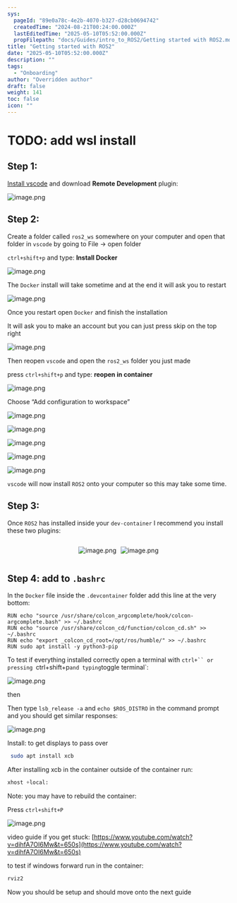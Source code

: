 ```yaml
---
sys:
  pageId: "89e0a78c-4e2b-4070-b327-d28cb0694742"
  createdTime: "2024-08-21T00:24:00.000Z"
  lastEditedTime: "2025-05-10T05:52:00.000Z"
  propFilepath: "docs/Guides/intro_to_ROS2/Getting started with ROS2.md"
title: "Getting started with ROS2"
date: "2025-05-10T05:52:00.000Z"
description: ""
tags:
  - "Onboarding"
author: "Overridden author"
draft: false
weight: 141
toc: false
icon: ""
---
```


# TODO: add wsl install

## Step 1:

[Install vscode](https://code.visualstudio.com/download) and download **Remote Development** plugin:

![image.png](https://prod-files-secure.s3.us-west-2.amazonaws.com/d518164a-d88e-44d1-a4ee-3adb3bd8bce0/efb52993-1881-4a40-b95e-6f020334f022/image.png?X-Amz-Algorithm=AWS4-HMAC-SHA256&X-Amz-Content-Sha256=UNSIGNED-PAYLOAD&X-Amz-Credential=ASIAZI2LB4663P5SRZTI%2F20250513%2Fus-west-2%2Fs3%2Faws4_request&X-Amz-Date=20250513T181217Z&X-Amz-Expires=3600&X-Amz-Security-Token=IQoJb3JpZ2luX2VjEEoaCXVzLXdlc3QtMiJGMEQCIEG7F9mNvyTyb6YwvZ4lkLDLgadQ1lG1qUKaxZOFqwTeAiBNq0GYOeFNCuqmB3kfYqcGi5rLgP9ioHL0o52cY2ERoCqIBAjz%2F%2F%2F%2F%2F%2F%2F%2F%2F%2F8BEAAaDDYzNzQyMzE4MzgwNSIM16fg0EyVhxmZt%2FyhKtwDKFS%2BKl5RLSvxi7fuehscG%2B86DBD%2Bp2XVFXXyhl8CT49OJy9QOWILc7l63vNI5dZ5UfvLFuuTnutL2%2FnL9oFcCAciYlOIExVOnKLUV04IHHcPbRvWfx5ib4uWKXwdgifXLoevplxrnJzwd9BCvAPN60BbXK5E%2Ft9Xdgun4aMADXrO5dG6dZ%2BNjvAyQrVzr%2Fvkwb2drdIUlV8FtCQZA8UTDuraPHbjd%2BcUDQUoJEi9UTswalFlzgAW6I1uM1bXaePNBcZzLllim0ORpgwD5Mr6EDizaeM4IslquXV8bSVhrOf4srQ4%2FPRj3OJWIoGSDj992uuNGNdTK9OZNssJE0b%2BPnlM5jiNGuwIPcJYkZ94Mf39xCqkhrQYh9GVhAZzh5y984dmX2uJ5Kl3dn24FEu8NXaK8thxzgZfEsgWgDm3GONZKPhNL1YIv1hdUtJMn5gJhlfPE8zYNdN4E0txJiAAycDQoa8oi%2B%2FOO3PzWdDdHExgMYb5muF7rfLN85qMtw40%2BSD%2BVevaMQxr96JYPqnhA88BrD8iNyVfK%2FIs1Z6TU%2B%2FSupb3ykd7GJEm2xHBlNN5IJnOBAonn5sdwVpbCcmy4GI94SZzfZKi8UyihoAsZFGc8OzVUSWXhkZa%2Bokww42OwQY6pgGY9BRNSBGo2ev2BJGhw2XAANKR8SyUhmR5IOPaCs%2FeHAL%2FhPpVfF%2BEPz%2F1mPOQwGNW2nULLDHWjMs3CIi%2BOZbndNRIoUPX%2BmuTRyvqLfWIfgyKqNF5cruWtLFIPzOPxLr5zrXGOwSVkWJdhpiM2RSkdnB82H7NXc7z49pC5jDVhs0Ogd0f6vgn9SEh%2FZsG2czJ9qIoSesIJ9EoGLIYB8f2zQEwIFZl&X-Amz-Signature=ec83a73f91dcfcfed57ba8a73f914b586ac0f0392a252486791118ea87b63b53&X-Amz-SignedHeaders=host&x-id=GetObject)

## Step 2:

Create a folder called `ros2_ws` somewhere on your computer and open that folder in `vscode` by going to File → open folder 

`ctrl+shift+p` and type: **Install Docker**

![image.png](https://prod-files-secure.s3.us-west-2.amazonaws.com/d518164a-d88e-44d1-a4ee-3adb3bd8bce0/2269dc0e-1cd5-47ff-bceb-c04ad9b2eab0/image.png?X-Amz-Algorithm=AWS4-HMAC-SHA256&X-Amz-Content-Sha256=UNSIGNED-PAYLOAD&X-Amz-Credential=ASIAZI2LB4663P5SRZTI%2F20250513%2Fus-west-2%2Fs3%2Faws4_request&X-Amz-Date=20250513T181217Z&X-Amz-Expires=3600&X-Amz-Security-Token=IQoJb3JpZ2luX2VjEEoaCXVzLXdlc3QtMiJGMEQCIEG7F9mNvyTyb6YwvZ4lkLDLgadQ1lG1qUKaxZOFqwTeAiBNq0GYOeFNCuqmB3kfYqcGi5rLgP9ioHL0o52cY2ERoCqIBAjz%2F%2F%2F%2F%2F%2F%2F%2F%2F%2F8BEAAaDDYzNzQyMzE4MzgwNSIM16fg0EyVhxmZt%2FyhKtwDKFS%2BKl5RLSvxi7fuehscG%2B86DBD%2Bp2XVFXXyhl8CT49OJy9QOWILc7l63vNI5dZ5UfvLFuuTnutL2%2FnL9oFcCAciYlOIExVOnKLUV04IHHcPbRvWfx5ib4uWKXwdgifXLoevplxrnJzwd9BCvAPN60BbXK5E%2Ft9Xdgun4aMADXrO5dG6dZ%2BNjvAyQrVzr%2Fvkwb2drdIUlV8FtCQZA8UTDuraPHbjd%2BcUDQUoJEi9UTswalFlzgAW6I1uM1bXaePNBcZzLllim0ORpgwD5Mr6EDizaeM4IslquXV8bSVhrOf4srQ4%2FPRj3OJWIoGSDj992uuNGNdTK9OZNssJE0b%2BPnlM5jiNGuwIPcJYkZ94Mf39xCqkhrQYh9GVhAZzh5y984dmX2uJ5Kl3dn24FEu8NXaK8thxzgZfEsgWgDm3GONZKPhNL1YIv1hdUtJMn5gJhlfPE8zYNdN4E0txJiAAycDQoa8oi%2B%2FOO3PzWdDdHExgMYb5muF7rfLN85qMtw40%2BSD%2BVevaMQxr96JYPqnhA88BrD8iNyVfK%2FIs1Z6TU%2B%2FSupb3ykd7GJEm2xHBlNN5IJnOBAonn5sdwVpbCcmy4GI94SZzfZKi8UyihoAsZFGc8OzVUSWXhkZa%2Bokww42OwQY6pgGY9BRNSBGo2ev2BJGhw2XAANKR8SyUhmR5IOPaCs%2FeHAL%2FhPpVfF%2BEPz%2F1mPOQwGNW2nULLDHWjMs3CIi%2BOZbndNRIoUPX%2BmuTRyvqLfWIfgyKqNF5cruWtLFIPzOPxLr5zrXGOwSVkWJdhpiM2RSkdnB82H7NXc7z49pC5jDVhs0Ogd0f6vgn9SEh%2FZsG2czJ9qIoSesIJ9EoGLIYB8f2zQEwIFZl&X-Amz-Signature=7bcdb4e33a4b805e89db6c868fedfeaad7e6a4d7378fa35684d9d0a874de64a2&X-Amz-SignedHeaders=host&x-id=GetObject)

The `Docker` install will take sometime and at the end it will ask you to restart

![image.png](https://prod-files-secure.s3.us-west-2.amazonaws.com/d518164a-d88e-44d1-a4ee-3adb3bd8bce0/ed233f78-be33-4b1f-b89c-9c346c0e961e/image.png?X-Amz-Algorithm=AWS4-HMAC-SHA256&X-Amz-Content-Sha256=UNSIGNED-PAYLOAD&X-Amz-Credential=ASIAZI2LB4663P5SRZTI%2F20250513%2Fus-west-2%2Fs3%2Faws4_request&X-Amz-Date=20250513T181217Z&X-Amz-Expires=3600&X-Amz-Security-Token=IQoJb3JpZ2luX2VjEEoaCXVzLXdlc3QtMiJGMEQCIEG7F9mNvyTyb6YwvZ4lkLDLgadQ1lG1qUKaxZOFqwTeAiBNq0GYOeFNCuqmB3kfYqcGi5rLgP9ioHL0o52cY2ERoCqIBAjz%2F%2F%2F%2F%2F%2F%2F%2F%2F%2F8BEAAaDDYzNzQyMzE4MzgwNSIM16fg0EyVhxmZt%2FyhKtwDKFS%2BKl5RLSvxi7fuehscG%2B86DBD%2Bp2XVFXXyhl8CT49OJy9QOWILc7l63vNI5dZ5UfvLFuuTnutL2%2FnL9oFcCAciYlOIExVOnKLUV04IHHcPbRvWfx5ib4uWKXwdgifXLoevplxrnJzwd9BCvAPN60BbXK5E%2Ft9Xdgun4aMADXrO5dG6dZ%2BNjvAyQrVzr%2Fvkwb2drdIUlV8FtCQZA8UTDuraPHbjd%2BcUDQUoJEi9UTswalFlzgAW6I1uM1bXaePNBcZzLllim0ORpgwD5Mr6EDizaeM4IslquXV8bSVhrOf4srQ4%2FPRj3OJWIoGSDj992uuNGNdTK9OZNssJE0b%2BPnlM5jiNGuwIPcJYkZ94Mf39xCqkhrQYh9GVhAZzh5y984dmX2uJ5Kl3dn24FEu8NXaK8thxzgZfEsgWgDm3GONZKPhNL1YIv1hdUtJMn5gJhlfPE8zYNdN4E0txJiAAycDQoa8oi%2B%2FOO3PzWdDdHExgMYb5muF7rfLN85qMtw40%2BSD%2BVevaMQxr96JYPqnhA88BrD8iNyVfK%2FIs1Z6TU%2B%2FSupb3ykd7GJEm2xHBlNN5IJnOBAonn5sdwVpbCcmy4GI94SZzfZKi8UyihoAsZFGc8OzVUSWXhkZa%2Bokww42OwQY6pgGY9BRNSBGo2ev2BJGhw2XAANKR8SyUhmR5IOPaCs%2FeHAL%2FhPpVfF%2BEPz%2F1mPOQwGNW2nULLDHWjMs3CIi%2BOZbndNRIoUPX%2BmuTRyvqLfWIfgyKqNF5cruWtLFIPzOPxLr5zrXGOwSVkWJdhpiM2RSkdnB82H7NXc7z49pC5jDVhs0Ogd0f6vgn9SEh%2FZsG2czJ9qIoSesIJ9EoGLIYB8f2zQEwIFZl&X-Amz-Signature=049de1417102c271685d79995742a77ca6295048ff927731366a3cba20f32300&X-Amz-SignedHeaders=host&x-id=GetObject)

Once you restart open `Docker` and finish the installation

It will ask you to make an account but you can just press skip on the top right

![image.png](https://prod-files-secure.s3.us-west-2.amazonaws.com/d518164a-d88e-44d1-a4ee-3adb3bd8bce0/21010ad9-1659-4fd9-9f59-9932a09b2a3d/image.png?X-Amz-Algorithm=AWS4-HMAC-SHA256&X-Amz-Content-Sha256=UNSIGNED-PAYLOAD&X-Amz-Credential=ASIAZI2LB4663P5SRZTI%2F20250513%2Fus-west-2%2Fs3%2Faws4_request&X-Amz-Date=20250513T181217Z&X-Amz-Expires=3600&X-Amz-Security-Token=IQoJb3JpZ2luX2VjEEoaCXVzLXdlc3QtMiJGMEQCIEG7F9mNvyTyb6YwvZ4lkLDLgadQ1lG1qUKaxZOFqwTeAiBNq0GYOeFNCuqmB3kfYqcGi5rLgP9ioHL0o52cY2ERoCqIBAjz%2F%2F%2F%2F%2F%2F%2F%2F%2F%2F8BEAAaDDYzNzQyMzE4MzgwNSIM16fg0EyVhxmZt%2FyhKtwDKFS%2BKl5RLSvxi7fuehscG%2B86DBD%2Bp2XVFXXyhl8CT49OJy9QOWILc7l63vNI5dZ5UfvLFuuTnutL2%2FnL9oFcCAciYlOIExVOnKLUV04IHHcPbRvWfx5ib4uWKXwdgifXLoevplxrnJzwd9BCvAPN60BbXK5E%2Ft9Xdgun4aMADXrO5dG6dZ%2BNjvAyQrVzr%2Fvkwb2drdIUlV8FtCQZA8UTDuraPHbjd%2BcUDQUoJEi9UTswalFlzgAW6I1uM1bXaePNBcZzLllim0ORpgwD5Mr6EDizaeM4IslquXV8bSVhrOf4srQ4%2FPRj3OJWIoGSDj992uuNGNdTK9OZNssJE0b%2BPnlM5jiNGuwIPcJYkZ94Mf39xCqkhrQYh9GVhAZzh5y984dmX2uJ5Kl3dn24FEu8NXaK8thxzgZfEsgWgDm3GONZKPhNL1YIv1hdUtJMn5gJhlfPE8zYNdN4E0txJiAAycDQoa8oi%2B%2FOO3PzWdDdHExgMYb5muF7rfLN85qMtw40%2BSD%2BVevaMQxr96JYPqnhA88BrD8iNyVfK%2FIs1Z6TU%2B%2FSupb3ykd7GJEm2xHBlNN5IJnOBAonn5sdwVpbCcmy4GI94SZzfZKi8UyihoAsZFGc8OzVUSWXhkZa%2Bokww42OwQY6pgGY9BRNSBGo2ev2BJGhw2XAANKR8SyUhmR5IOPaCs%2FeHAL%2FhPpVfF%2BEPz%2F1mPOQwGNW2nULLDHWjMs3CIi%2BOZbndNRIoUPX%2BmuTRyvqLfWIfgyKqNF5cruWtLFIPzOPxLr5zrXGOwSVkWJdhpiM2RSkdnB82H7NXc7z49pC5jDVhs0Ogd0f6vgn9SEh%2FZsG2czJ9qIoSesIJ9EoGLIYB8f2zQEwIFZl&X-Amz-Signature=87e9a647150de565c2d26dfa2b5071338b99a98b42e31837562412cecfbedae5&X-Amz-SignedHeaders=host&x-id=GetObject)

Then reopen `vscode` and open the `ros2_ws` folder you just made

press `ctrl+shift+p` and type: **reopen in container**

![image.png](https://prod-files-secure.s3.us-west-2.amazonaws.com/d518164a-d88e-44d1-a4ee-3adb3bd8bce0/4e93b8c2-41ad-488c-8095-c74205196118/image.png?X-Amz-Algorithm=AWS4-HMAC-SHA256&X-Amz-Content-Sha256=UNSIGNED-PAYLOAD&X-Amz-Credential=ASIAZI2LB4663P5SRZTI%2F20250513%2Fus-west-2%2Fs3%2Faws4_request&X-Amz-Date=20250513T181217Z&X-Amz-Expires=3600&X-Amz-Security-Token=IQoJb3JpZ2luX2VjEEoaCXVzLXdlc3QtMiJGMEQCIEG7F9mNvyTyb6YwvZ4lkLDLgadQ1lG1qUKaxZOFqwTeAiBNq0GYOeFNCuqmB3kfYqcGi5rLgP9ioHL0o52cY2ERoCqIBAjz%2F%2F%2F%2F%2F%2F%2F%2F%2F%2F8BEAAaDDYzNzQyMzE4MzgwNSIM16fg0EyVhxmZt%2FyhKtwDKFS%2BKl5RLSvxi7fuehscG%2B86DBD%2Bp2XVFXXyhl8CT49OJy9QOWILc7l63vNI5dZ5UfvLFuuTnutL2%2FnL9oFcCAciYlOIExVOnKLUV04IHHcPbRvWfx5ib4uWKXwdgifXLoevplxrnJzwd9BCvAPN60BbXK5E%2Ft9Xdgun4aMADXrO5dG6dZ%2BNjvAyQrVzr%2Fvkwb2drdIUlV8FtCQZA8UTDuraPHbjd%2BcUDQUoJEi9UTswalFlzgAW6I1uM1bXaePNBcZzLllim0ORpgwD5Mr6EDizaeM4IslquXV8bSVhrOf4srQ4%2FPRj3OJWIoGSDj992uuNGNdTK9OZNssJE0b%2BPnlM5jiNGuwIPcJYkZ94Mf39xCqkhrQYh9GVhAZzh5y984dmX2uJ5Kl3dn24FEu8NXaK8thxzgZfEsgWgDm3GONZKPhNL1YIv1hdUtJMn5gJhlfPE8zYNdN4E0txJiAAycDQoa8oi%2B%2FOO3PzWdDdHExgMYb5muF7rfLN85qMtw40%2BSD%2BVevaMQxr96JYPqnhA88BrD8iNyVfK%2FIs1Z6TU%2B%2FSupb3ykd7GJEm2xHBlNN5IJnOBAonn5sdwVpbCcmy4GI94SZzfZKi8UyihoAsZFGc8OzVUSWXhkZa%2Bokww42OwQY6pgGY9BRNSBGo2ev2BJGhw2XAANKR8SyUhmR5IOPaCs%2FeHAL%2FhPpVfF%2BEPz%2F1mPOQwGNW2nULLDHWjMs3CIi%2BOZbndNRIoUPX%2BmuTRyvqLfWIfgyKqNF5cruWtLFIPzOPxLr5zrXGOwSVkWJdhpiM2RSkdnB82H7NXc7z49pC5jDVhs0Ogd0f6vgn9SEh%2FZsG2czJ9qIoSesIJ9EoGLIYB8f2zQEwIFZl&X-Amz-Signature=7cc07b602dce55c4e2a3f0ec8e84696a5cc34e933c60469e5a09bca7835a5532&X-Amz-SignedHeaders=host&x-id=GetObject)

Choose “Add configuration to workspace”

![image.png](https://prod-files-secure.s3.us-west-2.amazonaws.com/d518164a-d88e-44d1-a4ee-3adb3bd8bce0/9560b282-5060-4989-ba37-97e7b2c22476/image.png?X-Amz-Algorithm=AWS4-HMAC-SHA256&X-Amz-Content-Sha256=UNSIGNED-PAYLOAD&X-Amz-Credential=ASIAZI2LB4663P5SRZTI%2F20250513%2Fus-west-2%2Fs3%2Faws4_request&X-Amz-Date=20250513T181217Z&X-Amz-Expires=3600&X-Amz-Security-Token=IQoJb3JpZ2luX2VjEEoaCXVzLXdlc3QtMiJGMEQCIEG7F9mNvyTyb6YwvZ4lkLDLgadQ1lG1qUKaxZOFqwTeAiBNq0GYOeFNCuqmB3kfYqcGi5rLgP9ioHL0o52cY2ERoCqIBAjz%2F%2F%2F%2F%2F%2F%2F%2F%2F%2F8BEAAaDDYzNzQyMzE4MzgwNSIM16fg0EyVhxmZt%2FyhKtwDKFS%2BKl5RLSvxi7fuehscG%2B86DBD%2Bp2XVFXXyhl8CT49OJy9QOWILc7l63vNI5dZ5UfvLFuuTnutL2%2FnL9oFcCAciYlOIExVOnKLUV04IHHcPbRvWfx5ib4uWKXwdgifXLoevplxrnJzwd9BCvAPN60BbXK5E%2Ft9Xdgun4aMADXrO5dG6dZ%2BNjvAyQrVzr%2Fvkwb2drdIUlV8FtCQZA8UTDuraPHbjd%2BcUDQUoJEi9UTswalFlzgAW6I1uM1bXaePNBcZzLllim0ORpgwD5Mr6EDizaeM4IslquXV8bSVhrOf4srQ4%2FPRj3OJWIoGSDj992uuNGNdTK9OZNssJE0b%2BPnlM5jiNGuwIPcJYkZ94Mf39xCqkhrQYh9GVhAZzh5y984dmX2uJ5Kl3dn24FEu8NXaK8thxzgZfEsgWgDm3GONZKPhNL1YIv1hdUtJMn5gJhlfPE8zYNdN4E0txJiAAycDQoa8oi%2B%2FOO3PzWdDdHExgMYb5muF7rfLN85qMtw40%2BSD%2BVevaMQxr96JYPqnhA88BrD8iNyVfK%2FIs1Z6TU%2B%2FSupb3ykd7GJEm2xHBlNN5IJnOBAonn5sdwVpbCcmy4GI94SZzfZKi8UyihoAsZFGc8OzVUSWXhkZa%2Bokww42OwQY6pgGY9BRNSBGo2ev2BJGhw2XAANKR8SyUhmR5IOPaCs%2FeHAL%2FhPpVfF%2BEPz%2F1mPOQwGNW2nULLDHWjMs3CIi%2BOZbndNRIoUPX%2BmuTRyvqLfWIfgyKqNF5cruWtLFIPzOPxLr5zrXGOwSVkWJdhpiM2RSkdnB82H7NXc7z49pC5jDVhs0Ogd0f6vgn9SEh%2FZsG2czJ9qIoSesIJ9EoGLIYB8f2zQEwIFZl&X-Amz-Signature=027b6bce10d9947dc6dd37b2dc2a5f5c57c61283666930a9a7013c93109c0a95&X-Amz-SignedHeaders=host&x-id=GetObject)

![image.png](https://prod-files-secure.s3.us-west-2.amazonaws.com/d518164a-d88e-44d1-a4ee-3adb3bd8bce0/2ee63f81-886b-48e8-a553-dc6e5eac99e4/image.png?X-Amz-Algorithm=AWS4-HMAC-SHA256&X-Amz-Content-Sha256=UNSIGNED-PAYLOAD&X-Amz-Credential=ASIAZI2LB4663P5SRZTI%2F20250513%2Fus-west-2%2Fs3%2Faws4_request&X-Amz-Date=20250513T181217Z&X-Amz-Expires=3600&X-Amz-Security-Token=IQoJb3JpZ2luX2VjEEoaCXVzLXdlc3QtMiJGMEQCIEG7F9mNvyTyb6YwvZ4lkLDLgadQ1lG1qUKaxZOFqwTeAiBNq0GYOeFNCuqmB3kfYqcGi5rLgP9ioHL0o52cY2ERoCqIBAjz%2F%2F%2F%2F%2F%2F%2F%2F%2F%2F8BEAAaDDYzNzQyMzE4MzgwNSIM16fg0EyVhxmZt%2FyhKtwDKFS%2BKl5RLSvxi7fuehscG%2B86DBD%2Bp2XVFXXyhl8CT49OJy9QOWILc7l63vNI5dZ5UfvLFuuTnutL2%2FnL9oFcCAciYlOIExVOnKLUV04IHHcPbRvWfx5ib4uWKXwdgifXLoevplxrnJzwd9BCvAPN60BbXK5E%2Ft9Xdgun4aMADXrO5dG6dZ%2BNjvAyQrVzr%2Fvkwb2drdIUlV8FtCQZA8UTDuraPHbjd%2BcUDQUoJEi9UTswalFlzgAW6I1uM1bXaePNBcZzLllim0ORpgwD5Mr6EDizaeM4IslquXV8bSVhrOf4srQ4%2FPRj3OJWIoGSDj992uuNGNdTK9OZNssJE0b%2BPnlM5jiNGuwIPcJYkZ94Mf39xCqkhrQYh9GVhAZzh5y984dmX2uJ5Kl3dn24FEu8NXaK8thxzgZfEsgWgDm3GONZKPhNL1YIv1hdUtJMn5gJhlfPE8zYNdN4E0txJiAAycDQoa8oi%2B%2FOO3PzWdDdHExgMYb5muF7rfLN85qMtw40%2BSD%2BVevaMQxr96JYPqnhA88BrD8iNyVfK%2FIs1Z6TU%2B%2FSupb3ykd7GJEm2xHBlNN5IJnOBAonn5sdwVpbCcmy4GI94SZzfZKi8UyihoAsZFGc8OzVUSWXhkZa%2Bokww42OwQY6pgGY9BRNSBGo2ev2BJGhw2XAANKR8SyUhmR5IOPaCs%2FeHAL%2FhPpVfF%2BEPz%2F1mPOQwGNW2nULLDHWjMs3CIi%2BOZbndNRIoUPX%2BmuTRyvqLfWIfgyKqNF5cruWtLFIPzOPxLr5zrXGOwSVkWJdhpiM2RSkdnB82H7NXc7z49pC5jDVhs0Ogd0f6vgn9SEh%2FZsG2czJ9qIoSesIJ9EoGLIYB8f2zQEwIFZl&X-Amz-Signature=1c312f28340405a0e9002448239493130f445eeca634a975142434053efc6d3d&X-Amz-SignedHeaders=host&x-id=GetObject)

![image.png](https://prod-files-secure.s3.us-west-2.amazonaws.com/d518164a-d88e-44d1-a4ee-3adb3bd8bce0/ae1580b2-b048-407e-aed9-b584224a7a04/image.png?X-Amz-Algorithm=AWS4-HMAC-SHA256&X-Amz-Content-Sha256=UNSIGNED-PAYLOAD&X-Amz-Credential=ASIAZI2LB4663P5SRZTI%2F20250513%2Fus-west-2%2Fs3%2Faws4_request&X-Amz-Date=20250513T181217Z&X-Amz-Expires=3600&X-Amz-Security-Token=IQoJb3JpZ2luX2VjEEoaCXVzLXdlc3QtMiJGMEQCIEG7F9mNvyTyb6YwvZ4lkLDLgadQ1lG1qUKaxZOFqwTeAiBNq0GYOeFNCuqmB3kfYqcGi5rLgP9ioHL0o52cY2ERoCqIBAjz%2F%2F%2F%2F%2F%2F%2F%2F%2F%2F8BEAAaDDYzNzQyMzE4MzgwNSIM16fg0EyVhxmZt%2FyhKtwDKFS%2BKl5RLSvxi7fuehscG%2B86DBD%2Bp2XVFXXyhl8CT49OJy9QOWILc7l63vNI5dZ5UfvLFuuTnutL2%2FnL9oFcCAciYlOIExVOnKLUV04IHHcPbRvWfx5ib4uWKXwdgifXLoevplxrnJzwd9BCvAPN60BbXK5E%2Ft9Xdgun4aMADXrO5dG6dZ%2BNjvAyQrVzr%2Fvkwb2drdIUlV8FtCQZA8UTDuraPHbjd%2BcUDQUoJEi9UTswalFlzgAW6I1uM1bXaePNBcZzLllim0ORpgwD5Mr6EDizaeM4IslquXV8bSVhrOf4srQ4%2FPRj3OJWIoGSDj992uuNGNdTK9OZNssJE0b%2BPnlM5jiNGuwIPcJYkZ94Mf39xCqkhrQYh9GVhAZzh5y984dmX2uJ5Kl3dn24FEu8NXaK8thxzgZfEsgWgDm3GONZKPhNL1YIv1hdUtJMn5gJhlfPE8zYNdN4E0txJiAAycDQoa8oi%2B%2FOO3PzWdDdHExgMYb5muF7rfLN85qMtw40%2BSD%2BVevaMQxr96JYPqnhA88BrD8iNyVfK%2FIs1Z6TU%2B%2FSupb3ykd7GJEm2xHBlNN5IJnOBAonn5sdwVpbCcmy4GI94SZzfZKi8UyihoAsZFGc8OzVUSWXhkZa%2Bokww42OwQY6pgGY9BRNSBGo2ev2BJGhw2XAANKR8SyUhmR5IOPaCs%2FeHAL%2FhPpVfF%2BEPz%2F1mPOQwGNW2nULLDHWjMs3CIi%2BOZbndNRIoUPX%2BmuTRyvqLfWIfgyKqNF5cruWtLFIPzOPxLr5zrXGOwSVkWJdhpiM2RSkdnB82H7NXc7z49pC5jDVhs0Ogd0f6vgn9SEh%2FZsG2czJ9qIoSesIJ9EoGLIYB8f2zQEwIFZl&X-Amz-Signature=f742f27aeade2f9e7d0443872a229ac87d8fee517f88ecd8c4e0fd482770777f&X-Amz-SignedHeaders=host&x-id=GetObject)

![image.png](https://prod-files-secure.s3.us-west-2.amazonaws.com/d518164a-d88e-44d1-a4ee-3adb3bd8bce0/53255b28-f75e-430f-b9e3-c0ac8577e42b/image.png?X-Amz-Algorithm=AWS4-HMAC-SHA256&X-Amz-Content-Sha256=UNSIGNED-PAYLOAD&X-Amz-Credential=ASIAZI2LB4663P5SRZTI%2F20250513%2Fus-west-2%2Fs3%2Faws4_request&X-Amz-Date=20250513T181217Z&X-Amz-Expires=3600&X-Amz-Security-Token=IQoJb3JpZ2luX2VjEEoaCXVzLXdlc3QtMiJGMEQCIEG7F9mNvyTyb6YwvZ4lkLDLgadQ1lG1qUKaxZOFqwTeAiBNq0GYOeFNCuqmB3kfYqcGi5rLgP9ioHL0o52cY2ERoCqIBAjz%2F%2F%2F%2F%2F%2F%2F%2F%2F%2F8BEAAaDDYzNzQyMzE4MzgwNSIM16fg0EyVhxmZt%2FyhKtwDKFS%2BKl5RLSvxi7fuehscG%2B86DBD%2Bp2XVFXXyhl8CT49OJy9QOWILc7l63vNI5dZ5UfvLFuuTnutL2%2FnL9oFcCAciYlOIExVOnKLUV04IHHcPbRvWfx5ib4uWKXwdgifXLoevplxrnJzwd9BCvAPN60BbXK5E%2Ft9Xdgun4aMADXrO5dG6dZ%2BNjvAyQrVzr%2Fvkwb2drdIUlV8FtCQZA8UTDuraPHbjd%2BcUDQUoJEi9UTswalFlzgAW6I1uM1bXaePNBcZzLllim0ORpgwD5Mr6EDizaeM4IslquXV8bSVhrOf4srQ4%2FPRj3OJWIoGSDj992uuNGNdTK9OZNssJE0b%2BPnlM5jiNGuwIPcJYkZ94Mf39xCqkhrQYh9GVhAZzh5y984dmX2uJ5Kl3dn24FEu8NXaK8thxzgZfEsgWgDm3GONZKPhNL1YIv1hdUtJMn5gJhlfPE8zYNdN4E0txJiAAycDQoa8oi%2B%2FOO3PzWdDdHExgMYb5muF7rfLN85qMtw40%2BSD%2BVevaMQxr96JYPqnhA88BrD8iNyVfK%2FIs1Z6TU%2B%2FSupb3ykd7GJEm2xHBlNN5IJnOBAonn5sdwVpbCcmy4GI94SZzfZKi8UyihoAsZFGc8OzVUSWXhkZa%2Bokww42OwQY6pgGY9BRNSBGo2ev2BJGhw2XAANKR8SyUhmR5IOPaCs%2FeHAL%2FhPpVfF%2BEPz%2F1mPOQwGNW2nULLDHWjMs3CIi%2BOZbndNRIoUPX%2BmuTRyvqLfWIfgyKqNF5cruWtLFIPzOPxLr5zrXGOwSVkWJdhpiM2RSkdnB82H7NXc7z49pC5jDVhs0Ogd0f6vgn9SEh%2FZsG2czJ9qIoSesIJ9EoGLIYB8f2zQEwIFZl&X-Amz-Signature=888120db28c3270ae6d1151ffabfd5262ea482895d19b11a18bce8dae6cad4be&X-Amz-SignedHeaders=host&x-id=GetObject)

![image.png](https://prod-files-secure.s3.us-west-2.amazonaws.com/d518164a-d88e-44d1-a4ee-3adb3bd8bce0/7c562767-5af9-4ffb-97d1-327bcdf4ee00/image.png?X-Amz-Algorithm=AWS4-HMAC-SHA256&X-Amz-Content-Sha256=UNSIGNED-PAYLOAD&X-Amz-Credential=ASIAZI2LB4663P5SRZTI%2F20250513%2Fus-west-2%2Fs3%2Faws4_request&X-Amz-Date=20250513T181217Z&X-Amz-Expires=3600&X-Amz-Security-Token=IQoJb3JpZ2luX2VjEEoaCXVzLXdlc3QtMiJGMEQCIEG7F9mNvyTyb6YwvZ4lkLDLgadQ1lG1qUKaxZOFqwTeAiBNq0GYOeFNCuqmB3kfYqcGi5rLgP9ioHL0o52cY2ERoCqIBAjz%2F%2F%2F%2F%2F%2F%2F%2F%2F%2F8BEAAaDDYzNzQyMzE4MzgwNSIM16fg0EyVhxmZt%2FyhKtwDKFS%2BKl5RLSvxi7fuehscG%2B86DBD%2Bp2XVFXXyhl8CT49OJy9QOWILc7l63vNI5dZ5UfvLFuuTnutL2%2FnL9oFcCAciYlOIExVOnKLUV04IHHcPbRvWfx5ib4uWKXwdgifXLoevplxrnJzwd9BCvAPN60BbXK5E%2Ft9Xdgun4aMADXrO5dG6dZ%2BNjvAyQrVzr%2Fvkwb2drdIUlV8FtCQZA8UTDuraPHbjd%2BcUDQUoJEi9UTswalFlzgAW6I1uM1bXaePNBcZzLllim0ORpgwD5Mr6EDizaeM4IslquXV8bSVhrOf4srQ4%2FPRj3OJWIoGSDj992uuNGNdTK9OZNssJE0b%2BPnlM5jiNGuwIPcJYkZ94Mf39xCqkhrQYh9GVhAZzh5y984dmX2uJ5Kl3dn24FEu8NXaK8thxzgZfEsgWgDm3GONZKPhNL1YIv1hdUtJMn5gJhlfPE8zYNdN4E0txJiAAycDQoa8oi%2B%2FOO3PzWdDdHExgMYb5muF7rfLN85qMtw40%2BSD%2BVevaMQxr96JYPqnhA88BrD8iNyVfK%2FIs1Z6TU%2B%2FSupb3ykd7GJEm2xHBlNN5IJnOBAonn5sdwVpbCcmy4GI94SZzfZKi8UyihoAsZFGc8OzVUSWXhkZa%2Bokww42OwQY6pgGY9BRNSBGo2ev2BJGhw2XAANKR8SyUhmR5IOPaCs%2FeHAL%2FhPpVfF%2BEPz%2F1mPOQwGNW2nULLDHWjMs3CIi%2BOZbndNRIoUPX%2BmuTRyvqLfWIfgyKqNF5cruWtLFIPzOPxLr5zrXGOwSVkWJdhpiM2RSkdnB82H7NXc7z49pC5jDVhs0Ogd0f6vgn9SEh%2FZsG2czJ9qIoSesIJ9EoGLIYB8f2zQEwIFZl&X-Amz-Signature=f1a090b075f82537b4595c4dd1314a49146af6251031c9bebe8857cd4020f507&X-Amz-SignedHeaders=host&x-id=GetObject)

`vscode` will now install `ROS2` onto your computer so this may take some time.

## Step 3:

Once `ROS2` has installed inside your `dev-container` I recommend you install these two plugins:

<div style="display: flex;flex-direction: row; column-gap:10px; max-width: 630px;justify-content: center;">
<div>

![image.png](https://prod-files-secure.s3.us-west-2.amazonaws.com/d518164a-d88e-44d1-a4ee-3adb3bd8bce0/3fc3d550-5a54-4ba1-ba6b-faa01cdb7369/image.png?X-Amz-Algorithm=AWS4-HMAC-SHA256&X-Amz-Content-Sha256=UNSIGNED-PAYLOAD&X-Amz-Credential=ASIAZI2LB466VVQJAUVQ%2F20250513%2Fus-west-2%2Fs3%2Faws4_request&X-Amz-Date=20250513T181219Z&X-Amz-Expires=3600&X-Amz-Security-Token=IQoJb3JpZ2luX2VjEEoaCXVzLXdlc3QtMiJIMEYCIQC6Tv%2FrWTX4%2FdxLYbNYpQRulu7SUrpwJXoyOa8QB4DnMQIhAMxr7Z4yDcsXyhhUX7Zu%2BAKR%2F5MLLGFKw3ejtEHXN8toKogECPP%2F%2F%2F%2F%2F%2F%2F%2F%2F%2FwEQABoMNjM3NDIzMTgzODA1Igy1A7Za5fJREaRRYA8q3APblSsHh%2BpuIBpsf9FV6NWgMCp9Mu8aRe36hGCOhlG23KTfv%2BKWiLn397MSh%2Buaxk3SoztRrbJ1BaWiW45ZtNMDTZNL92cu4wtDoyeonOUy73CRTCIy%2FLHStjLQpHb60akjfhhQMS7QqvbvbxtMjbvhP9Ym7Zai2Py1FE6VIazVz4PD3yQiZRwix5iEld41veT4C3h8PKzwpH70YA%2Bw%2FybxOeHpTowTnfRTBZz5fTibzwEgh7dWOeexvmDePMpRyVupFv%2Bo%2BcTHkNg7a67eJZNqukwdFSNNwOSvxR2Yw84wE52NZtzZd2OdtDHBR%2BPDNkJEJN%2Bm71NRrMuUaP%2FyCA1qhZAmMQQYxEyTXPWeVg9Zh4X3nXOlxxMkA90bTnWD1kL3BLoidQaGp4q9BXtfPzYE5lbW3ZMjfudefIa3u1ybBFJIlP7Aa9lyLIWyd41bU5Ggosw2PFEyRlsr75TbQnoQV4FLIKwtOeUwhinNcY6wHdqURvI3wP1xitOFcnc6hnj4ZzsKtxq3ksJITR0YuoD2exI7Nzph2ctriYl350Tmpg5wEgFmna38i%2FLJoG7xDzEHl022Kq3WPVKh0EQEE45SrOqD%2BUfs9z5SQyz%2FY4yK%2BOPr2HSGyU0RouwBIDDDjY7BBjqkAb1dpi1phbJH%2Buo80%2FeAMcO2ncXf%2Bh2z3w3UJ1HChQSBxWXNyLF45y4DDmgxQV19VTFKj2FH6QaXq1kmPGvx%2FNSDUj0qRQ7TZOM0FfG913d7e%2B4HdvSh6F9IDlJmxpanW8tMnd8hm0qe1bz22oTGw6SBcWxMdupUMxeQmVO0V74o66%2FmsMKCqVh6M%2FLIDUvwMF8Lt%2B9ERvtX8WlyjXRy7YXFxkiD&X-Amz-Signature=65b432ecd19e8582280a0d4c209115fd03bc6553719552c59ba381953a5660a1&X-Amz-SignedHeaders=host&x-id=GetObject)

</div>
<div>

![image.png](https://prod-files-secure.s3.us-west-2.amazonaws.com/d518164a-d88e-44d1-a4ee-3adb3bd8bce0/d994cc66-13c2-4093-a5a3-f84cf4601a82/image.png?X-Amz-Algorithm=AWS4-HMAC-SHA256&X-Amz-Content-Sha256=UNSIGNED-PAYLOAD&X-Amz-Credential=ASIAZI2LB466SJD5DS2N%2F20250513%2Fus-west-2%2Fs3%2Faws4_request&X-Amz-Date=20250513T181219Z&X-Amz-Expires=3600&X-Amz-Security-Token=IQoJb3JpZ2luX2VjEEoaCXVzLXdlc3QtMiJIMEYCIQD%2Ff828r%2FRlGd%2FnZFtqJdGJTl2sHlrhlWUqJ7xJRv%2FZ%2FwIhAOlayQWzzp2nZUSAV6VmCygrSnGCQ38q73IEorO8XPfXKogECPP%2F%2F%2F%2F%2F%2F%2F%2F%2F%2FwEQABoMNjM3NDIzMTgzODA1Igx2Icjdk7bdEbhF%2F3Yq3AMMDcDhV3COK2%2BvyhYIV0Kp41UkAlLAVacw%2Fyghrgxl9ZV5%2Bnv4Jau9co6mDEGajGjjQSevAkdN7oiCei7bnPkedGtBSzk7iHOESKRkpmeDzyRmW2GasiQMsBl7HVMuKHAYhr0Rh4BR%2FcIZ3exvrpWsm62X6N%2Bryf%2BYQhRsoRDwgp%2BlKj5%2FozxN6H1w4mVtOsskeUCRBa%2BHZTUSHVdkfoNuwdWXMk9mMu37i6MZHkmpo5GC7as748IJascynTnM9Mcm4U5rveh7MrlUsm4us2pXfuYEfWa4XBFGpG5BtP4ZZ99Gh8qZkcfXkN6qK0jvTCnm6a0jstUX0rGMPzbgl1hHUoVFO4z5cj1YbxrrniP%2Bob1lEuowBQ4kUYYw5iiggXn3WCeUfqUKpjg6K3WvOjePIZgQcdkb%2BRF0jZv1KjyzGAD%2F6wfi5qHI5tif8pxXCe%2F4Tsz2JbUaMJBjTPP6RbmlVsF2e3t35DdZe3E6rLd%2B%2FZFv6hUfphZLT5IFEzQL4lVqYA5H%2BQSjuBLLE90KEGtMnz%2FyvjakU5LJU4Vv4N3fZ%2BxQT6UtzfqQPiYOl%2Fx98S2HksEDoWN5%2F9queE3eonxfE8mBBwgvNvMJ5WM2xuP7OqR9IqyZG%2F7VkgchgTD4jo7BBjqkASn%2ByaRwi0UD9JzGlz40sJNBGb9Gj6hNX8LAsYq6Ju4NJvWxXo0n8J6lR5ci01lNegCyOsVFcOMqPHEj8yZQbuJa87zjjqDktfMwzMt27AuWoBIkqlqOUUloKLUPtPpmXrW2KkVnSJCqSTOvl423GaXBNaZfzeFUF2ky%2FKMi2K7Ituu%2FdmHuiTan%2FJL9okXAjFkirjI%2FZCiYq6K1yT7400cPhneJ&X-Amz-Signature=a02415d4603e7965566f6e540ce5af5ee2cb81d5f92692cc60a9d67bf6bfae6f&X-Amz-SignedHeaders=host&x-id=GetObject)

</div>
</div>

## Step 4: add to `.bashrc`

In the `Docker` file inside the `.devcontainer` folder add this line at the very bottom: 

```docker
RUN echo "source /usr/share/colcon_argcomplete/hook/colcon-argcomplete.bash" >> ~/.bashrc
RUN echo "source /usr/share/colcon_cd/function/colcon_cd.sh" >> ~/.bashrc
RUN echo "export _colcon_cd_root=/opt/ros/humble/" >> ~/.bashrc
RUN sudo apt install -y python3-pip 
```

To test if everything installed correctly open a terminal with `ctrl+`` or pressing `ctrl+shift+p` and typing `toggle terminal`:

![image.png](https://prod-files-secure.s3.us-west-2.amazonaws.com/d518164a-d88e-44d1-a4ee-3adb3bd8bce0/6a4943d8-b04e-4c02-9a58-775f3384d1a5/image.png?X-Amz-Algorithm=AWS4-HMAC-SHA256&X-Amz-Content-Sha256=UNSIGNED-PAYLOAD&X-Amz-Credential=ASIAZI2LB4663P5SRZTI%2F20250513%2Fus-west-2%2Fs3%2Faws4_request&X-Amz-Date=20250513T181217Z&X-Amz-Expires=3600&X-Amz-Security-Token=IQoJb3JpZ2luX2VjEEoaCXVzLXdlc3QtMiJGMEQCIEG7F9mNvyTyb6YwvZ4lkLDLgadQ1lG1qUKaxZOFqwTeAiBNq0GYOeFNCuqmB3kfYqcGi5rLgP9ioHL0o52cY2ERoCqIBAjz%2F%2F%2F%2F%2F%2F%2F%2F%2F%2F8BEAAaDDYzNzQyMzE4MzgwNSIM16fg0EyVhxmZt%2FyhKtwDKFS%2BKl5RLSvxi7fuehscG%2B86DBD%2Bp2XVFXXyhl8CT49OJy9QOWILc7l63vNI5dZ5UfvLFuuTnutL2%2FnL9oFcCAciYlOIExVOnKLUV04IHHcPbRvWfx5ib4uWKXwdgifXLoevplxrnJzwd9BCvAPN60BbXK5E%2Ft9Xdgun4aMADXrO5dG6dZ%2BNjvAyQrVzr%2Fvkwb2drdIUlV8FtCQZA8UTDuraPHbjd%2BcUDQUoJEi9UTswalFlzgAW6I1uM1bXaePNBcZzLllim0ORpgwD5Mr6EDizaeM4IslquXV8bSVhrOf4srQ4%2FPRj3OJWIoGSDj992uuNGNdTK9OZNssJE0b%2BPnlM5jiNGuwIPcJYkZ94Mf39xCqkhrQYh9GVhAZzh5y984dmX2uJ5Kl3dn24FEu8NXaK8thxzgZfEsgWgDm3GONZKPhNL1YIv1hdUtJMn5gJhlfPE8zYNdN4E0txJiAAycDQoa8oi%2B%2FOO3PzWdDdHExgMYb5muF7rfLN85qMtw40%2BSD%2BVevaMQxr96JYPqnhA88BrD8iNyVfK%2FIs1Z6TU%2B%2FSupb3ykd7GJEm2xHBlNN5IJnOBAonn5sdwVpbCcmy4GI94SZzfZKi8UyihoAsZFGc8OzVUSWXhkZa%2Bokww42OwQY6pgGY9BRNSBGo2ev2BJGhw2XAANKR8SyUhmR5IOPaCs%2FeHAL%2FhPpVfF%2BEPz%2F1mPOQwGNW2nULLDHWjMs3CIi%2BOZbndNRIoUPX%2BmuTRyvqLfWIfgyKqNF5cruWtLFIPzOPxLr5zrXGOwSVkWJdhpiM2RSkdnB82H7NXc7z49pC5jDVhs0Ogd0f6vgn9SEh%2FZsG2czJ9qIoSesIJ9EoGLIYB8f2zQEwIFZl&X-Amz-Signature=ae4f3e48375715aa6734a772fc95645364818070e6cbb7102f7866a014b4cfa3&X-Amz-SignedHeaders=host&x-id=GetObject)

then 

Then type `lsb_release -a` and `echo $ROS_DISTRO` in the command prompt and you should get similar responses:

![image.png](https://prod-files-secure.s3.us-west-2.amazonaws.com/d518164a-d88e-44d1-a4ee-3adb3bd8bce0/3e635dec-a805-4e85-8b9e-d000e5b71a4e/image.png?X-Amz-Algorithm=AWS4-HMAC-SHA256&X-Amz-Content-Sha256=UNSIGNED-PAYLOAD&X-Amz-Credential=ASIAZI2LB4663P5SRZTI%2F20250513%2Fus-west-2%2Fs3%2Faws4_request&X-Amz-Date=20250513T181217Z&X-Amz-Expires=3600&X-Amz-Security-Token=IQoJb3JpZ2luX2VjEEoaCXVzLXdlc3QtMiJGMEQCIEG7F9mNvyTyb6YwvZ4lkLDLgadQ1lG1qUKaxZOFqwTeAiBNq0GYOeFNCuqmB3kfYqcGi5rLgP9ioHL0o52cY2ERoCqIBAjz%2F%2F%2F%2F%2F%2F%2F%2F%2F%2F8BEAAaDDYzNzQyMzE4MzgwNSIM16fg0EyVhxmZt%2FyhKtwDKFS%2BKl5RLSvxi7fuehscG%2B86DBD%2Bp2XVFXXyhl8CT49OJy9QOWILc7l63vNI5dZ5UfvLFuuTnutL2%2FnL9oFcCAciYlOIExVOnKLUV04IHHcPbRvWfx5ib4uWKXwdgifXLoevplxrnJzwd9BCvAPN60BbXK5E%2Ft9Xdgun4aMADXrO5dG6dZ%2BNjvAyQrVzr%2Fvkwb2drdIUlV8FtCQZA8UTDuraPHbjd%2BcUDQUoJEi9UTswalFlzgAW6I1uM1bXaePNBcZzLllim0ORpgwD5Mr6EDizaeM4IslquXV8bSVhrOf4srQ4%2FPRj3OJWIoGSDj992uuNGNdTK9OZNssJE0b%2BPnlM5jiNGuwIPcJYkZ94Mf39xCqkhrQYh9GVhAZzh5y984dmX2uJ5Kl3dn24FEu8NXaK8thxzgZfEsgWgDm3GONZKPhNL1YIv1hdUtJMn5gJhlfPE8zYNdN4E0txJiAAycDQoa8oi%2B%2FOO3PzWdDdHExgMYb5muF7rfLN85qMtw40%2BSD%2BVevaMQxr96JYPqnhA88BrD8iNyVfK%2FIs1Z6TU%2B%2FSupb3ykd7GJEm2xHBlNN5IJnOBAonn5sdwVpbCcmy4GI94SZzfZKi8UyihoAsZFGc8OzVUSWXhkZa%2Bokww42OwQY6pgGY9BRNSBGo2ev2BJGhw2XAANKR8SyUhmR5IOPaCs%2FeHAL%2FhPpVfF%2BEPz%2F1mPOQwGNW2nULLDHWjMs3CIi%2BOZbndNRIoUPX%2BmuTRyvqLfWIfgyKqNF5cruWtLFIPzOPxLr5zrXGOwSVkWJdhpiM2RSkdnB82H7NXc7z49pC5jDVhs0Ogd0f6vgn9SEh%2FZsG2czJ9qIoSesIJ9EoGLIYB8f2zQEwIFZl&X-Amz-Signature=c88dd43534bbefb3fcfea8d86360fa788d20242db8d7175420df2169c28a8181&X-Amz-SignedHeaders=host&x-id=GetObject)

Install:  to get displays to pass over

```bash
 sudo apt install xcb
```

After installing xcb in the container outside of the container run:

```python
xhost +local:
```

Note: you may have to rebuild the container:

Press `ctrl+shift+P`

![image.png](https://prod-files-secure.s3.us-west-2.amazonaws.com/d518164a-d88e-44d1-a4ee-3adb3bd8bce0/6c2be660-2618-4c38-9c26-53554f7a0b7b/image.png?X-Amz-Algorithm=AWS4-HMAC-SHA256&X-Amz-Content-Sha256=UNSIGNED-PAYLOAD&X-Amz-Credential=ASIAZI2LB4663P5SRZTI%2F20250513%2Fus-west-2%2Fs3%2Faws4_request&X-Amz-Date=20250513T181217Z&X-Amz-Expires=3600&X-Amz-Security-Token=IQoJb3JpZ2luX2VjEEoaCXVzLXdlc3QtMiJGMEQCIEG7F9mNvyTyb6YwvZ4lkLDLgadQ1lG1qUKaxZOFqwTeAiBNq0GYOeFNCuqmB3kfYqcGi5rLgP9ioHL0o52cY2ERoCqIBAjz%2F%2F%2F%2F%2F%2F%2F%2F%2F%2F8BEAAaDDYzNzQyMzE4MzgwNSIM16fg0EyVhxmZt%2FyhKtwDKFS%2BKl5RLSvxi7fuehscG%2B86DBD%2Bp2XVFXXyhl8CT49OJy9QOWILc7l63vNI5dZ5UfvLFuuTnutL2%2FnL9oFcCAciYlOIExVOnKLUV04IHHcPbRvWfx5ib4uWKXwdgifXLoevplxrnJzwd9BCvAPN60BbXK5E%2Ft9Xdgun4aMADXrO5dG6dZ%2BNjvAyQrVzr%2Fvkwb2drdIUlV8FtCQZA8UTDuraPHbjd%2BcUDQUoJEi9UTswalFlzgAW6I1uM1bXaePNBcZzLllim0ORpgwD5Mr6EDizaeM4IslquXV8bSVhrOf4srQ4%2FPRj3OJWIoGSDj992uuNGNdTK9OZNssJE0b%2BPnlM5jiNGuwIPcJYkZ94Mf39xCqkhrQYh9GVhAZzh5y984dmX2uJ5Kl3dn24FEu8NXaK8thxzgZfEsgWgDm3GONZKPhNL1YIv1hdUtJMn5gJhlfPE8zYNdN4E0txJiAAycDQoa8oi%2B%2FOO3PzWdDdHExgMYb5muF7rfLN85qMtw40%2BSD%2BVevaMQxr96JYPqnhA88BrD8iNyVfK%2FIs1Z6TU%2B%2FSupb3ykd7GJEm2xHBlNN5IJnOBAonn5sdwVpbCcmy4GI94SZzfZKi8UyihoAsZFGc8OzVUSWXhkZa%2Bokww42OwQY6pgGY9BRNSBGo2ev2BJGhw2XAANKR8SyUhmR5IOPaCs%2FeHAL%2FhPpVfF%2BEPz%2F1mPOQwGNW2nULLDHWjMs3CIi%2BOZbndNRIoUPX%2BmuTRyvqLfWIfgyKqNF5cruWtLFIPzOPxLr5zrXGOwSVkWJdhpiM2RSkdnB82H7NXc7z49pC5jDVhs0Ogd0f6vgn9SEh%2FZsG2czJ9qIoSesIJ9EoGLIYB8f2zQEwIFZl&X-Amz-Signature=c407b661f4613848f8740a9335eefa0b6c75ef0636ec04226444462047a7cc0a&X-Amz-SignedHeaders=host&x-id=GetObject)

video guide if you get stuck: [https://www.youtube.com/watch?v=dihfA7Ol6Mw&t=650s](https://www.youtube.com/watch?v=dihfA7Ol6Mw&t=650s)

to test if windows forward run in the container:

```bash
rviz2
```

Now you should be setup and should move onto the next guide 
